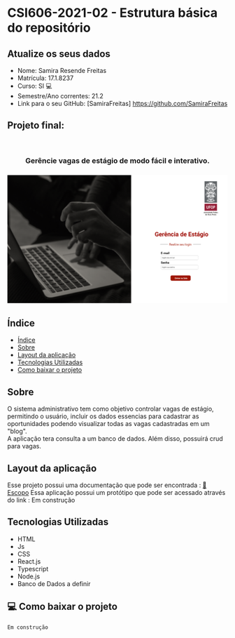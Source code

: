 # **CSI606-2021-02 - Estrutura básica do repositório**

## Atualize os seus dados

- Nome: Samira Resende Freitas 
- Matrícula: 17.1.8237
- Curso: SI 💻 
- Semestre/Ano correntes: 21.2
- Link para o seu GitHub: [SamiraFreitas] https://github.com/SamiraFreitas

## Projeto final: 
<br>
<h3 align="center">
    Gerêncie vagas de estágio de modo fácil e interativo. <h3>

<img src="./capa.png" alt="Logo">
<br>

##  Índice
- [Índice](#-índice)
- [Sobre](#-sobre)
- [Layout da aplicação](#-layout-da-aplicação)
- [ Tecnologias Utilizadas](#-tecnologias-utilizadas)
- [Como baixar o projeto](#-como-baixar-o-projeto)


## Sobre 
O sistema administrativo tem como objetivo controlar vagas de estágio, permitindo o usuário, incluir os dados essencias para cadastrar as oportunidades podendo visualizar todas as vagas cadastradas em um "blog".  
A aplicação tera consulta a um banco de dados. Além disso, possuirá crud para vagas. 

## Layout da aplicação

Esse projeto possui uma documentação que pode ser encontrada : [📝 Escopo](https://pt.overleaf.com/project/6248cbcc387385536d8982eb)
Essa aplicação possui um protótipo que pode ser acessado através do link  : Em construção


##  Tecnologias Utilizadas 
- HTML  
- Js
- CSS
- React.js
- Typescript
- Node.js
- Banco de Dados a definir 
## 💻 Como baixar o projeto 

```bash
Em construção

```


